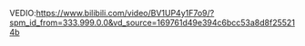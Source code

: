 VEDIO:https://www.bilibili.com/video/BV1UP4y1F7o9/?spm_id_from=333.999.0.0&vd_source=169761d49e394c6bcc53a8d8f255214b
